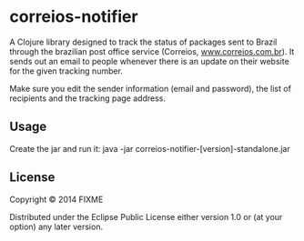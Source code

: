 # correios-notifier

A Clojure library designed to track the status of packages sent to Brazil through the brazilian post office service (Correios, www.correios.com.br). It sends out an email to people whenever there is an update on their website for the given tracking number.

Make sure you edit the sender information (email and password), the list of recipients and the tracking page address.

## Usage

Create the jar and run it: java -jar correios-notifier-[version]-standalone.jar 

## License

Copyright © 2014 FIXME

Distributed under the Eclipse Public License either version 1.0 or (at your option) any later version.

